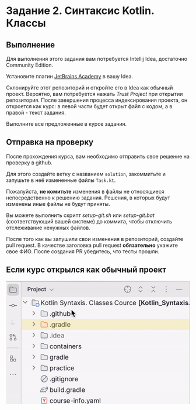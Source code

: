 # Задание 2. Синтаксис Kotlin. Классы

## Выполнение
Для выполнения этого задания вам потребуется Intellij Idea, достаточно Community Edition.

Установите плагин [JetBrains Academy](https://plugins.jetbrains.com/plugin/10081-jetbrains-academy) в вашу Idea.

Склонируйте этот репозиторий и откройте его в Idea как обычный проект. Вероятно, вам потребуется нажать _Trust Project_ при открытии репозитория.
После завершения процесса индексирования проекта, он откроется как курс: в левой части будет открыт файл с кодом, а в правой - текст задания.

Выполните все предложенные в курсе задания.

## Отправка на проверку
После прохождения курса, вам необходимо отправить свое решение на проверку в github.

Для этого создайте ветку с названием `solution`, закоммитьте и запушьте в неё измененные файлы `Task.kt`.

Пожалуйста, __не комитьте__ изменения в файлы не относящиеся непосредственно к решению задания.
Решения, в которых будут изменены иные файлы не будут приняты.

Вы можете выполнить скрипт _setup-git.sh_ или _setup-git.bat_ (соответствующий вашей системе) до коммита, чтобы отключить отслеживание ненужных файлов.

После того как вы запушили свои изменения в репозиторий, создайте pull request. В качестве заголовка pull request __обязательно__ укажите свое ФИО. После создания PR убедитесь, что тесты прошли.

## Если курс открылся как обычный проект

![Делайте так](how_to_open_as_cource.gif)

